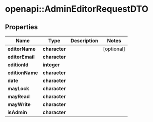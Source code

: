 # openapi::AdminEditorRequestDTO

## Properties
Name | Type | Description | Notes
------------ | ------------- | ------------- | -------------
**editorName** | **character** |  | [optional] 
**editorEmail** | **character** |  | 
**editionId** | **integer** |  | 
**editionName** | **character** |  | 
**date** | **character** |  | 
**mayLock** | **character** |  | 
**mayRead** | **character** |  | 
**mayWrite** | **character** |  | 
**isAdmin** | **character** |  | 


